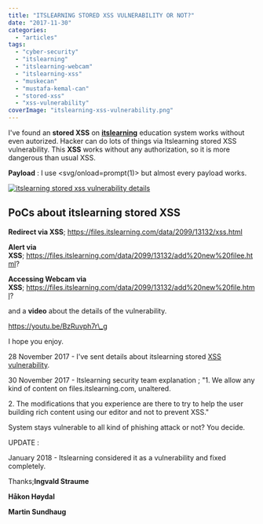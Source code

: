```yaml
---
title: "ITSLEARNING STORED XSS VULNERABILITY OR NOT?"
date: "2017-11-30"
categories: 
  - "articles"
tags: 
  - "cyber-security"
  - "itslearning"
  - "itslearning-webcam"
  - "itslearning-xss"
  - "muskecan"
  - "mustafa-kemal-can"
  - "stored-xss"
  - "xss-vulnerability"
coverImage: "itslearning-xss-vulnerability.png"
---
```


I've found an **stored XSS** on **[itslearning](https://itslearning.com/global/)** education system works without even autorized. Hacker can do lots of things via Itslearning stored XSS vulnerability. This **XSS** works without any authorization, so it is more dangerous than usual XSS.

**Payload** : I use <svg/onload=prompt(1)> but almost every payload works.

[![itslearning stored xss vulnerability details](images/itslearning-stored-xss-vulnerability.jpg)](http://mustafakemalcan.com/wp-content/uploads/2017/11/itslearning-stored-xss-vulnerability.jpg)

## PoCs about itslearning stored XSS 

**Redirect via XSS**; https://files.itslearning.com/data/2099/13132/xss.html

**Alert via XSS**; https://files.itslearning.com/data/2099/13132/add%20new%20filee.html?

**Accessing Webcam via XSS**; https://files.itslearning.com/data/2099/13132/add%20new%20file.html?

and a **video** about the details of the vulnerability.

https://youtu.be/BzRuvph7r\_g

I hope you enjoy.

28 November 2017 - I've sent details about itslearning stored [XSS vulnerability](https://mustafakemalcan.com/smartsheet-xss-via-file-upload/).

30 November 2017 - Itslearning security team explanation ; "1. We allow any kind of content on files.itslearning.com, unaltered.

2\. The modifications that you experience are there to try to help the user building rich content using our editor and not to prevent XSS."

System stays vulnerable to all kind of phishing attack or not? You decide.

UPDATE :

January 2018 - Itslearning considered it as a vulnerability and fixed completely.

Thanks;**Ingvald Straume**

**Håkon Høydal**

**Martin Sundhaug**
